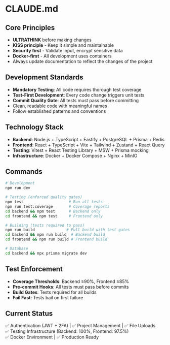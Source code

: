 # CLAUDE.md

## Core Principles
- **ULTRATHINK** before making changes
- **KISS principle** - Keep it simple and maintainable  
- **Security first** - Validate input, encrypt sensitive data
- **Docker-first** - All development uses containers
- Always update documentation to reflect the changes of the project

## Development Standards
- **Mandatory Testing**: All code requires thorough test coverage
- **Test-First Development**: Every code change triggers unit tests
- **Commit Quality Gate**: All tests must pass before committing
- Clean, readable code with meaningful names
- Follow established patterns and conventions

## Technology Stack
- **Backend**: Node.js + TypeScript + Fastify + PostgreSQL + Prisma + Redis
- **Frontend**: React + TypeScript + Vite + Tailwind + Zustand + React Query
- **Testing**: Vitest + React Testing Library + MSW + Prisma mocking
- **Infrastructure**: Docker + Docker Compose + Nginx + MinIO

## Commands
```bash
# Development
npm run dev

# Testing (enforced quality gates)
npm test                    # Run all tests
npm run test:coverage       # Coverage reports
cd backend && npm test      # Backend only
cd frontend && npm test     # Frontend only

# Building (tests required to pass)
npm run build              # Full build with test gates
cd backend && npm run build  # Backend build
cd frontend && npm run build # Frontend build

# Database
cd backend && npx prisma migrate dev
```

## Test Enforcement
- **Coverage Thresholds**: Backend ≥90%, Frontend ≥85%
- **Pre-commit Hooks**: All tests must pass before commits
- **Build Gates**: Tests required for all builds
- **Fail Fast**: Tests bail on first failure

## Current Status
✅ Authentication (JWT + 2FA) | ✅ Project Management | ✅ File Uploads  
✅ Testing Infrastructure (Backend: 100%, Frontend: 97.5%)  
✅ Docker Environment | ✅ Production Ready